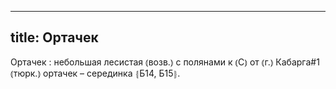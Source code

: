 
---
title: Ортачек
---
Ортачек
: небольшая лесистая ⦅возв.⦆ с полянами к ⦅С⦆ от ⦅г.⦆ Кабарга#1 ⦅тюрк.⦆ ортачек – серединка ⦃Б14, Б15⦄.

